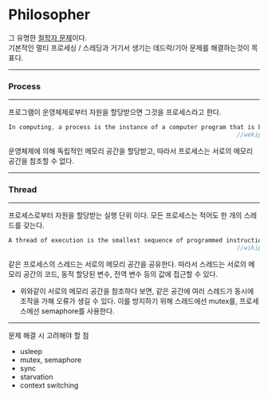 # Philosopher

그 유명한 [철학자 문제](https://en.wikipedia.org/wiki/Dining_philosophers_problem)이다.<br/>기본적인 멀티 프로세싱 / 스레딩과 거기서 생기는 데드락/기아 문제를 해결하는것이 목표다.

---
### Process
---

프로그램이 운영체제로부터 자원을 할당받으면 그것을 프로세스라고 한다.
```go
In computing, a process is the instance of a computer program that is being executed by one or many threads.
																//wekipedia
```
운영체제에 의해 독립적인 메모리 공간을 할당받고, 따라서 프로세스는 서로의 메모리 공간을 참조할 수 없다.

---
### Thread
---

프로세스로부터 자원을 할당받는 실행 단위 이다. 모든 프로세스는 적어도 한 개의 스레드를 갖는다.
```go
A thread of execution is the smallest sequence of programmed instructions that can be managed independently by a scheduler, which is typically a part of the operating system. The implementation of threads and processes differs between operating systems, but in most cases a thread is a component of a process. The multiple threads of a given process may be executed concurrently (via multithreading capabilities), sharing resources such as memory, while different processes do not share these resources. In particular, the threads of a process share its executable code and the values of its dynamically allocated variables and non-thread-local global variables at any given time.
																//wikipedia
```
같은 프로세스의 스레드는 서로의 메모리 공간을 공유한다. 따라서 스레드는 서로의 메모리 공간의 코드, 동적 할당된 변수, 전역 변수 등의 값에 접근할 수 있다.

- 위와같이 서로의 메모리 공간을 참조하다 보면, 같은 공간에 여러 스레드가 동시에 조작을 가해 오류가 생길 수 있다. 이를 방지하기 위해 스레드에선 mutex를, 프로세스에선 semaphore를 사용한다.

---
문제 해결 시 고려해야 할 점

- usleep
- mutex, semaphore
- sync
- starvation
- context switching